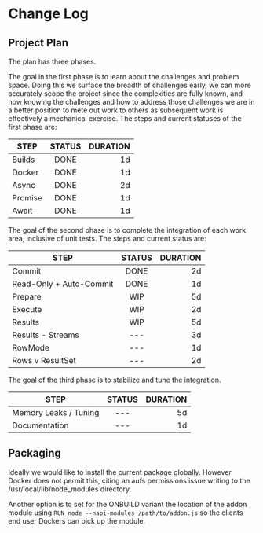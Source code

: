 # Change Log

## Project Plan

The plan has three phases.

The goal in the first phase is to learn about the challenges and problem space.
Doing this we surface the breadth of challenges early, we can more accurately
scope the project since the complexities are fully known, and now knowing the
challenges and how to address those challenges we are in a better position to
mete out work to others as subsequent work is effectively a mechanical exercise.
The steps and current statuses of the first phase are:

|   STEP  |   STATUS  |  DURATION |
|---------|:-------------:|------:|
| Builds  | DONE | 1d |
| Docker  | DONE | 1d |
| Async   | DONE | 2d |
| Promise | DONE | 1d |
| Await   | DONE | 1d |

The goal of the second phase is to complete the integration of each work area,
inclusive of unit tests. The steps and current status are:

|   STEP  |   STATUS  |  DURATION |
|---------|:-------------:|------:|
| Commit        | DONE | 2d |
| Read-Only + Auto-Commit        | DONE | 1d |
| Prepare       | WIP | 5d |
| Execute       | WIP | 2d |
| Results       | WIP | 5d |
| Results - Streams       | --- | 3d |
| RowMode       | --- | 1d |
| Rows v ResultSet | --- | 2d |

The goal of the third phase is to stabilize and tune the integration.

|   STEP  |   STATUS  |  DURATION |
|---------|:-------------:|------:|
| Memory Leaks / Tuning  | --- | 5d |
| Documentation | --- | 1d |

## Packaging

Ideally we would like to install the current package globally. However
Docker does not permit this, citing an aufs permissions issue writing
to the /usr/local/lib/node_modules directory.

Another option is to set for the ONBUILD variant the location of the
addon module using `RUN node --napi-modules /path/to/addon.js` so the
clients end user Dockers can pick up the module.
